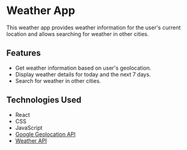 # Weather App

This weather app provides weather information for the user's current location and allows searching for weather in other cities.

## Features

- Get weather information based on user's geolocation.
- Display weather details for today and the next 7 days.
- Search for weather in other cities.

## Technologies Used

- React
- CSS
- JavaScript
- [Google Geolocation API](https://developers.google.com/maps/documentation/geolocation/overview?hl=pt-br)
- [Weather API](https://www.weatherapi.com/) 
